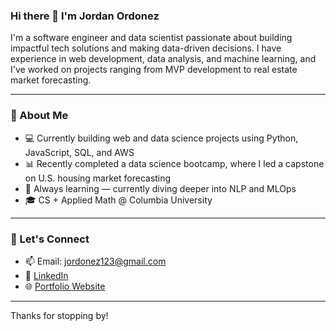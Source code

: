 ### Hi there 👋 I'm Jordan Ordonez

I'm a software engineer and data scientist passionate about building impactful tech solutions and making data-driven decisions. I have experience in web development, data analysis, and machine learning, and I've worked on projects ranging from MVP development to real estate market forecasting.

---

### 🚀 About Me
- 💻 Currently building web and data science projects using Python, JavaScript, SQL, and AWS
- 📊 Recently completed a data science bootcamp, where I led a capstone on U.S. housing market forecasting
- 🌱 Always learning — currently diving deeper into NLP and MLOps
- 🎓 CS + Applied Math @ Columbia University

---

### 🤝 Let's Connect
- 📫 Email: jordonez123@gmail.com  
- 💼 [LinkedIn](https://www.linkedin.com/in/jordonez123)  
- 🌐 [Portfolio Website](https://jordonez123.github.io)

---

Thanks for stopping by!
